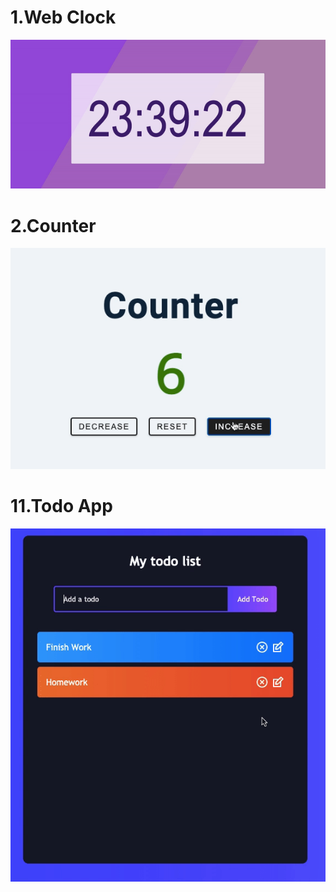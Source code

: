# 1.Web Clock
![web clock](1_digital_clock/web_clock.gif)

# 2.Counter
![counter](2_counter/counter.gif)

# 11.Todo App
![to-do](11_react_to_do_app/to-do/to-do.gif)


